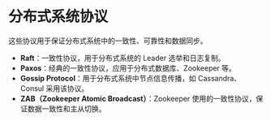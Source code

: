 # 分布式系统协议
这些协议用于保证分布式系统中的一致性、可靠性和数据同步。

- **Raft**：一致性协议，用于分布式系统的 Leader 选举和日志复制。
- **Paxos**：经典的一致性协议，应用于分布式数据库、Zookeeper 等。
- **Gossip Protocol**：用于分布式系统中节点信息传播，如 Cassandra、Consul 采用该协议。
- **ZAB（Zookeeper Atomic Broadcast）**：Zookeeper 使用的一致性协议，保证数据一致性和主从切换。